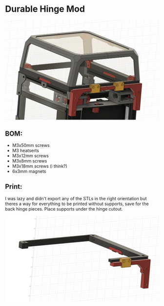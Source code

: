 # Durable Hinge Mod
![](./Images/full-frame.png?raw=true)

## BOM:

* M3x50mm screws
* M3 heatserts
* M3x12mm screws
* M3x8mm screws
* M3x18mm screws (i think?)
* 6x3mm magnets

## Print:

I was lazy and didn't export any of the STLs in the right orientation but theres a way for everything to be printed without supports, save for the back hinge pieces. 
Place supports under the hinge cutout.

![](./Images/simplified.png?raw=true)
